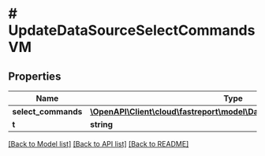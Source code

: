 # # UpdateDataSourceSelectCommandsVM

## Properties

Name | Type | Description | Notes
------------ | ------------- | ------------- | -------------
**select_commands** | [**\OpenAPI\Client\cloud\fastreport\model\DataSourceSelectCommandVM[]**](DataSourceSelectCommandVM.md) |  |
**t** | **string** |  |

[[Back to Model list]](../../README.md#models) [[Back to API list]](../../README.md#endpoints) [[Back to README]](../../README.md)
